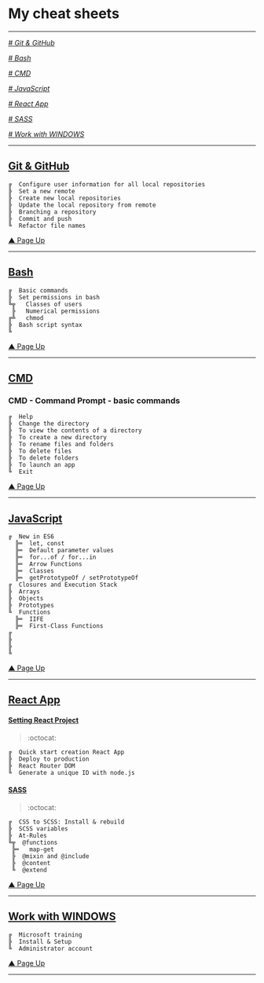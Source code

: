 # My cheat sheets
---

_[ # Git & GitHub ](#git--github)_

_[ # Bash ](#bash)_

_[ # CMD ](#cmd)_

_[ # JavaScript ](#javascript)_

_[ # React App ](#react-app)_

_[ # SASS](#sass)_

_[ # Work with WINDOWS](#Work-with-WINDOWS)_

---
## [Git & GitHub](https://github.com/YelenaKo/ReactJs-TodoList/wiki/Work-with-Git-&-GitHub)

```
╔  Configure user information for all local repositories
╠  Set a new remote
╠  Create new local repositories
╠  Update the local repository from remote
╠  Branching a repository
╠  Commit and push
╚  Refactor file names
```
[▲ Page Up](#my-cheat-sheets)

---

## [Bash](https://github.com/YelenaKo/cheat-sheets/wiki/Working-with-Bash)

```
╔  Basic commands
╠  Set permissions in bash
╚╦   Classes of users
 ╠   Numerical permissions
╔╩   chmod
╠  Bash script syntax
╚  
```
[▲ Page Up](#my-cheat-sheets)

---

## [CMD](https://github.com/YelenaKo/cheat-sheets/wiki/CMD)
### CMD - Command Prompt - basic commands

```
╔  Help
╠  Change the directory
╠  To view the contents of a directory
╠  To create a new directory
╠  To rename files and folders
╠  To delete files
╠  To delete folders
╠  To launch an app
╚  Exit
```
[▲ Page Up](#my-cheat-sheets)

---

## [JavaScript](https://github.com/YelenaKo/JS-and-DOM-manipulations-Project-0-TODO-App/wiki/Home)

```
╔  New in ES6
  ╠═  let, const
  ╠═  Default parameter values
  ╠═  for...of / for...in
  ╠═  Arrow Functions
  ╠═  Classes
  ╠═  getPrototypeOf / setPrototypeOf
╔  Closures and Execution Stack
╠  Arrays
╠  Objects
╠  Prototypes
╚  Functions
  ╠═  IIFE
  ╠═  First-Class Functions
╔ 
╠  
╠  
╚ 

```
[▲ Page Up](#my-cheat-sheets)

---

## [React App](https://github.com/YelenaKo/ReactJs-TodoList/wiki)

 
#### [Setting React Project](https://github.com/YelenaKo/ReactJs-TodoList/wiki/Setting-React-Project)
> :octocat:  
```
╔  Quick start creation React App
╠  Deploy to production
╠  React Router DOM
╚  Generate a unique ID with node.js
```

####  [SASS](https://github.com/YelenaKo/ReactJs-TodoList/wiki/Work-with-SASS)
> :octocat:
```
╔  CSS to SCSS: Install & rebuild 
╠  SCSS variables
╠  At-Rules
╚╦  @functions
 ╠═   map-get
 ╠  @mixin and @include
 ╠  @content
 ╚  @extend
```
[▲ Page Up](#my-cheat-sheets)

---

##  [Work with WINDOWS](https://github.com/YelenaKo/cheat-sheets/wiki/Work-with-WINDOWS)

```
╔  Microsoft training
╠  Install & Setup
╚  Administrator account
```
[▲ Page Up](#my-cheat-sheets)

---
